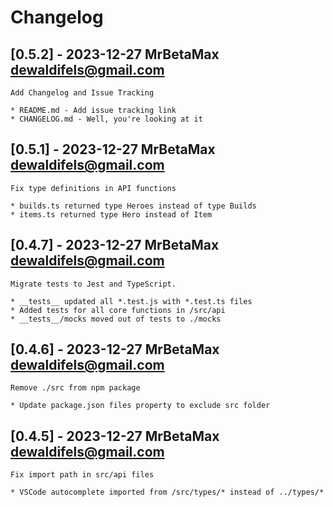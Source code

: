 # Changelog

## [0.5.2] - 2023-12-27 MrBetaMax <dewaldifels@gmail.com>

    Add Changelog and Issue Tracking

    * README.md - Add issue tracking link
    * CHANGELOG.md - Well, you're looking at it

## [0.5.1] - 2023-12-27 MrBetaMax <dewaldifels@gmail.com>

    Fix type definitions in API functions

    * builds.ts returned type Heroes instead of type Builds
    * items.ts returned type Hero instead of Item

## [0.4.7] - 2023-12-27 MrBetaMax <dewaldifels@gmail.com>

    Migrate tests to Jest and TypeScript.

    * __tests__ updated all *.test.js with *.test.ts files
    * Added tests for all core functions in /src/api
    * __tests__/mocks moved out of tests to ./mocks

## [0.4.6] - 2023-12-27 MrBetaMax <dewaldifels@gmail.com>

    Remove ./src from npm package

    * Update package.json files property to exclude src folder

## [0.4.5] - 2023-12-27 MrBetaMax <dewaldifels@gmail.com>

    Fix import path in src/api files

    * VSCode autocomplete imported from /src/types/* instead of ../types/*

